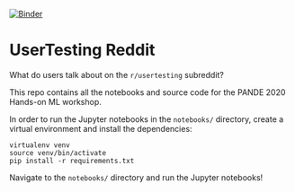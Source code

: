 [![Binder](https://mybinder.org/badge_logo.svg)](https://mybinder.org/v2/gh/yusueliu/reddit/master)
# UserTesting Reddit

What do users talk about on the `r/usertesting` subreddit?

This repo contains all the notebooks and source code for the PANDE 2020 Hands-on ML workshop.

In order to run the Jupyter notebooks in the `notebooks/` directory, create a virtual environment and install the dependencies:

```
virtualenv venv
source venv/bin/activate
pip install -r requirements.txt
```
Navigate to the `notebooks/` directory and run the Jupyter notebooks! 